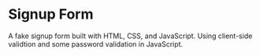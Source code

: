 # Signup Form

A fake signup form built with HTML, CSS, and JavaScript. Using client-side validtion and some password validation in JavaScript.
